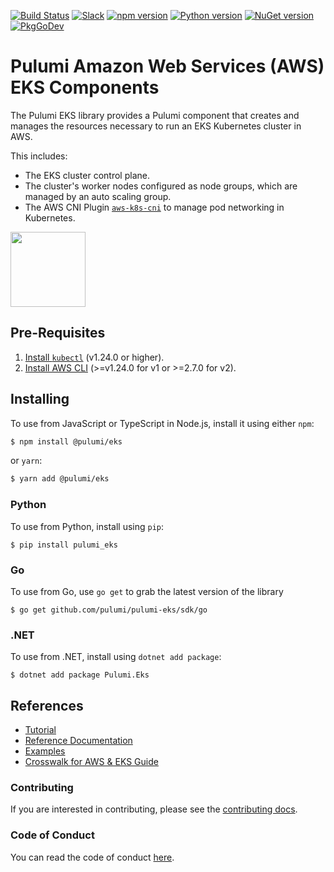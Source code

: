 [![Build Status](https://github.com/pulumi/pulumi-eks/actions/workflows/master.yml/badge.svg)](https://github.com/pulumi/pulumi-eks/actions/workflows/master.yml)
[![Slack](http://www.pulumi.com/images/docs/badges/slack.svg)](https://slack.pulumi.com)
[![npm version](https://badge.fury.io/js/@pulumi%2Feks.svg)](https://badge.fury.io/js/@pulumi%2Feks)
[![Python version](https://badge.fury.io/py/pulumi-eks.svg)](https://pypi.org/project/pulumi-eks)
[![NuGet version](https://badge.fury.io/nu/pulumi.eks.svg)](https://badge.fury.io/nu/pulumi.eks)
[![PkgGoDev](https://pkg.go.dev/badge/github.com/pulumi/pulumi-eks/sdk/go/eks)](https://pkg.go.dev/github.com/pulumi/pulumi-eks/sdk/go/eks)

# Pulumi Amazon Web Services (AWS) EKS Components

The Pulumi EKS library provides a Pulumi component that creates and manages the resources necessary to run an EKS Kubernetes cluster in AWS.

This includes:
- The EKS cluster control plane.
- The cluster's worker nodes configured as node groups, which are managed by an auto scaling group.
- The AWS CNI Plugin [`aws-k8s-cni`](https://github.com/aws/amazon-vpc-cni-k8s/) to manage pod networking in Kubernetes.


<div>
    <a href="https://www.pulumi.com/templates/kubernetes/aws/" title="Get Started">
       <img src="https://www.pulumi.com/images/get-started.svg?" width="120">
    </a>
</div>

## Pre-Requisites

1. [Install `kubectl`](https://kubernetes.io/docs/tasks/tools/install-kubectl/#install-kubectl) (v1.24.0 or higher).
1. [Install AWS CLI](https://docs.aws.amazon.com/cli/latest/userguide/getting-started-install.html) (>=v1.24.0 for v1 or >=2.7.0 for v2).

## Installing

To use from JavaScript or TypeScript in Node.js, install it using either `npm`:

```bash
$ npm install @pulumi/eks
```

 or `yarn`:

```bash
$ yarn add @pulumi/eks
```

### Python

To use from Python, install using `pip`:

    $ pip install pulumi_eks

### Go

To use from Go, use `go get` to grab the latest version of the library

    $ go get github.com/pulumi/pulumi-eks/sdk/go

### .NET

To use from .NET, install using `dotnet add package`:

    $ dotnet add package Pulumi.Eks

## References

* [Tutorial](https://www.pulumi.com/blog/easily-create-and-manage-aws-eks-kubernetes-clusters-with-pulumi/)
* [Reference Documentation](https://www.pulumi.com/docs/reference/pkg/eks/)
* [Examples](./examples)
* [Crosswalk for AWS & EKS Guide](https://www.pulumi.com/docs/guides/crosswalk/aws/eks/)

### Contributing

If you are interested in contributing, please see the [contributing docs][contributing].

### Code of Conduct

You can read the code of conduct [here][code-of-conduct].

[contributing]: CONTRIBUTING.md
[code-of-conduct]: CODE-OF-CONDUCT.md

